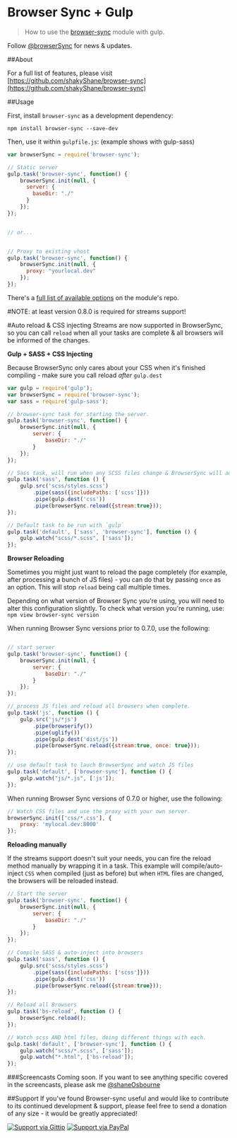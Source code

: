 # Browser Sync + Gulp

> How to use the [browser-sync](https://github.com/shakyShane/browser-sync) module with gulp.

Follow [@browserSync](http://www.twitter.com/browserSync) for news & updates.

##About

For a full list of features, please visit [https://github.com/shakyShane/browser-sync](https://github.com/shakyShane/browser-sync)

##Usage

First, install `browser-sync` as a development dependency:

```shell
npm install browser-sync --save-dev
```

Then, use it within `gulpfile.js`: (example shows with gulp-sass)

```js
var browserSync = require('browser-sync');

// Static server
gulp.task('browser-sync', function() {
    browserSync.init(null, {
      server: {
        baseDir: "./"
      }
    });
});


// or...


// Proxy to existing vhost
gulp.task('browser-sync', function() {
    browserSync.init(null, {
      proxy: "yourlocal.dev"
    });
});

```
There's a [full list of available options](https://github.com/shakyShane/browser-sync/wiki/Working-with-a-Config-File) on the module's repo.

#NOTE: at least version 0.8.0 is required for streams support!

#Auto reload & CSS injecting
Streams are now supported in BrowserSync, so you can call `reload` when all your tasks are complete & all browsers will be informed of the changes.

**Gulp + SASS + CSS Injecting**

Because BrowserSync only cares about your CSS when it's finished compiling - make sure you call reload *after* `gulp.dest`

```js
var gulp = require('gulp');
var browserSync = require('browser-sync');
var sass = require('gulp-sass');

// browser-sync task for starting the server.
gulp.task('browser-sync', function() {
    browserSync.init(null, {
        server: {
            baseDir: "./"
        }
    });
});

// Sass task, will run when any SCSS files change & BrowserSync will auto-update browsers
gulp.task('sass', function () {
    gulp.src('scss/styles.scss')
        .pipe(sass({includePaths: ['scss']}))
        .pipe(gulp.dest('css'))
        .pipe(browserSync.reload({stream:true}));
});

// Default task to be run with `gulp`
gulp.task('default', ['sass', 'browser-sync'], function () {
    gulp.watch("scss/*.scss", ['sass']);
});

```

**Browser Reloading**

Sometimes you might just want to reload the page completely (for example, after processing a bunch of JS files) - you can do that
by passing `once` as an option. This will stop `reload` being call multiple times.

Depending on what version of Browser Sync you're using, you will need to alter this configuration slightly.
To check what version you're running, use: `npm view browser-sync version`

When running Browser Sync versions prior to 0.7.0, use the following:
```js

// start server
gulp.task('browser-sync', function() {
    browserSync.init(null, {
        server: {
            baseDir: "./"
        }
    });
});

// process JS files and reload all browsers when complete.
gulp.task('js', function () {
    gulp.src('js/*js')
        .pipe(browserify())
        .pipe(uglify())
        .pipe(gulp.dest('dist/js'))
        .pipe(browserSync.reload({stream:true, once: true}));
});

// use default task to lauch BrowserSync and watch JS files
gulp.task('default', ['browser-sync'], function () {
    gulp.watch("js/*.js", ['js']);
});
```

When running Browser Sync versions of 0.7.0 or higher, use the following:
```js
// Watch CSS files and use the proxy with your own server.
browserSync.init(['css/*.css'], {
	proxy: 'mylocal.dev:8000'
});
```

**Reloading manually**

If the streams support doesn't suit your needs, you can fire the reload method manually by wrapping it in a task.
This example will compile/auto-inject `CSS` when compiled (just as before)
but when `HTML` files are changed, the browsers will be reloaded instead.

```js
// Start the server
gulp.task('browser-sync', function() {
    browserSync.init(null, {
        server: {
            baseDir: "./"
        }
    });
});

// Compile SASS & auto-inject into browsers
gulp.task('sass', function () {
    gulp.src('scss/styles.scss')
        .pipe(sass({includePaths: ['scss']}))
        .pipe(gulp.dest('css'))
        .pipe(browserSync.reload({stream:true}));
});

// Reload all Browsers
gulp.task('bs-reload', function () {
    browserSync.reload();
});

// Watch scss AND html files, doing different things with each.
gulp.task('default', ['browser-sync'], function () {
    gulp.watch("scss/*.scss", ['sass']);
    gulp.watch("*.html", ['bs-reload']);
});

```


###Screencasts
Coming soon. If you want to see anything specific covered in the screencasts, please ask me [@shaneOsbourne](https://www.twitter.com/shaneosbourne)


##Support
If you've found Browser-sync useful and would like to contribute to its continued development & support, please feel free to send a donation of any size - it would be greatly appreciated!

[![Support via Gittip](https://rawgithub.com/chris---/Donation-Badges/master/gittip.jpeg)](https://www.gittip.com/shakyshane)
[![Support via PayPal](https://rawgithub.com/chris---/Donation-Badges/master/paypal.jpeg)](https://www.paypal.com/cgi-bin/webscr?cmd=_donations&business=shakyshane%40gmail%2ecom&lc=US&item_name=browser%2dsync)
